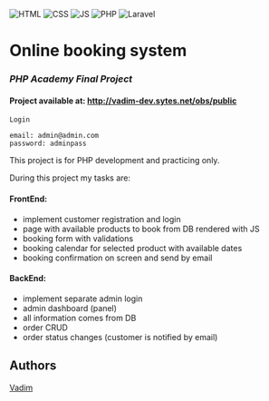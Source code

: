 ![HTML](https://img.shields.io/badge/code-HTML-brightgreen)
![CSS](https://img.shields.io/badge/code-CSS-green)
![JS](https://img.shields.io/badge/code-JS-orange)
![PHP](https://img.shields.io/badge/code-PHP-blue)
![Laravel](https://img.shields.io/badge/framework-Laravel-red)

# Online booking system

### _PHP Academy Final Project_

#### Project available at: http://vadim-dev.sytes.net/obs/public

```
Login

email: admin@admin.com
password: adminpass
```

This project is for PHP development and practicing only. 

During this project my tasks are:

#### FrontEnd:

 - implement customer registration and login
 - page with available products to book from DB rendered with JS
 - booking form with validations
 - booking calendar for selected product with available dates
 - booking confirmation on screen and send by email
 
#### BackEnd:

 - implement separate admin login
 - admin dashboard (panel)
 - all information comes from DB
 - order CRUD
 - order status changes (customer is notified by email)
 

## Authors

[Vadim](https://github.com/vadimmozeiko)
